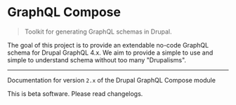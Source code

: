 # GraphQL Compose

> Toolkit for generating GraphQL schemas in Drupal.

The goal of this project is to provide an extendable no-code GraphQL schema
for Drupal GraphQL 4.x. We aim to provide a simple to use and simple to
understand schema without too many "Drupalisms".

---

Documentation for version `2.x` of the Drupal GraphQL Compose module

This is beta software. Please read changelogs.
